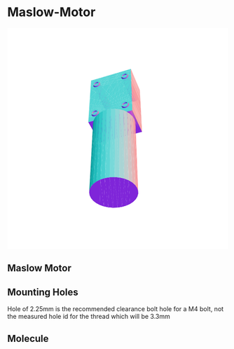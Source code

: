 # Maslow-Motor

![](/project.svg)

## Maslow Motor


## Mounting Holes


Hole of 2.25mm is the recommended clearance bolt hole for a M4 bolt, not the measured hole id for the thread which will be 3.3mm 


## Molecule


